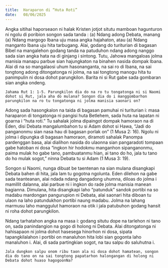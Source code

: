 ```yaml
---
title:  Haraparon di “Huta Roti”
date:   08/06/2025
---
```


Angka sitihai haporseaon ni halak Kristen jotjot situtu mamboan hagunturon ni ngolu di poribion songon sada tanda : (a) Ndang adong Debata, manang (a) Ndang margogo Ibana uju masa angka hajahaton, atau (a) Ndang manganto Ibana uju hita tarbugang. Alai, godang do turiturian di bagasan Bibel na mangalehon godang tanda na patuduhon ndang adong nanggo sada sian angka hata na di ginjang i sintong. Tutu, Jahowa mangaloas jolma manisia manapu parbue sian hajungkaton na binahen nasida dompak Ibana. Alai di na so mangalaosi uhum hasonanganta, na sai ro di Ibana, na sai tongtong adong ditongatonga ni jolma, na sai tongtong manogu hita tu panimpulin ni dosa dohot parungkilon. Barita ni si Rut gabe sada gombaran sian angka ondeng.

`Jahama Rut 1: 1-5. Parungkilon dia do na ro tu tongatonga ni si Naomi dohot si Rut, jala aha do mulana? Songon dia do i manggombarhon parungkilon na ro tu tongatonga ni jolma manisia saonari on?`

Adong sada hasongkalon na taida di bagasan pamuhai ni turiturian i: masa haraparon di tongatonga ni pangisi huta Betlehem, sada huta na lapatan ni goarna i “huta roti.” Tu sahalak jolma dipaingot dompak hamoraon na di Eden, disi Debata mangalumbahon tu si Adam dohot si Hawa, “Jadi do panganonmu sian nasa hau di bagasan porlak on” (1 Musa 2: 16). Ngolu ni jolma i dipungka di bagasan hamoraon, diramoti sahalak Panompa pardenggan basa, alai dialihon nasida do ulaonna sian pangaradoti tompaan gabe hatoban ni dosa “ingkon hir hodokmu manganhon sipanganonmu, paima mulak ho gabe tano, pambuatanmu hian, ai tano do ho, jala tu tano do ho mulak sogot,” ninna Debata tu si Adam (1 Musa 3: 19).

Songon si Naomi, nunga dibuat be taentenan na sian mulana disangkapi Debata bahen di hita, jala lam tu gogotna ngolunta. Eden dilehon na gabe sada teanteanan, alai ndada ndang dangadong uhumna, diloas do jolma i mamillit dalanna, alai parbue ni i ingkon do rade jolma manisia manean bagianna. Dimulana, hita disangkapi laho “patunduk” sandok portibi na so madabu mardongan pangurupion ni Debata, alai saonari hita diboan tu ulaon na laho patundukhon portibi naung madabu. Jolma na lahang marmusu laho manggulut hamoraon na otik i jala patubuhon godang hansit ni roha dohot parungkilon.

Ndang tarhatahon angka na masa i: godang situtu dope na tarlehon ni tano on, sada panindangion na gogo di holong ni Debata. Alai ditongatonga ni hahisapaon ni jolma dohot hasesega hinorhon ni dosa, sipata tapangkilalahon i portibi on manaluhon hita lobi sian gogonta laho manaluhon i. Alai, di sada partingkian sogot, na tau salpu do saluhutna i.

`Jala dungkon salpu onom ribu taon ala ni dosa dohot hamatean, songon dia do tano on na sai tongtong papatarhon halongangan di holong ni Debata dohot huaso hagogoonNa?`